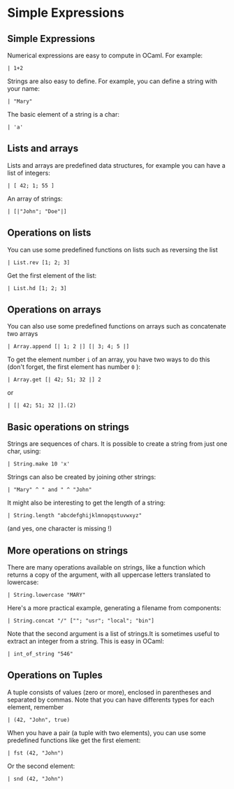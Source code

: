Simple Expressions
==================

Simple Expressions
------------------

Numerical expressions are easy to compute in OCaml. For example:

    | 1+2

Strings are also easy to define. For example, you can define a string with
your name:

    | "Mary"

The basic element of a string is a char:

    | 'a'

Lists and arrays
----------------

Lists and arrays are predefined data structures, for example you can have a
list of integers:

    | [ 42; 1; 55 ]

An array of strings:

    | [|"John"; "Doe"|]

Operations on lists
-------------------

You can use some predefined functions on lists such as reversing the list

    | List.rev [1; 2; 3]

Get the first element of the list:

    | List.hd [1; 2; 3]

Operations on arrays
--------------------

You can also use some predefined functions on arrays such as concatenate two
arrays

    | Array.append [| 1; 2 |] [| 3; 4; 5 |]

To get the element number `i` of an array, you have two ways to do this
\(don't forget, the first element has number `0` \):

    | Array.get [| 42; 51; 32 |] 2

or

    | [| 42; 51; 32 |].(2)

Basic operations on strings
---------------------------

Strings are sequences of chars. It is possible to create a string from just
one char, using:

    | String.make 10 'x'

Strings can also be created by joining other strings:

    | "Mary" ^ " and " ^ "John"

It might also be interesting to get the length of a string:

    | String.length "abcdefghijklmnopqstuvwxyz"

\(and yes, one character is missing !\)

More operations on strings
--------------------------

There are many operations available on strings, like a function which returns
a copy of the argument, with all uppercase letters translated to lowercase:

    | String.lowercase "MARY"

Here's a more practical example, generating a filename from components:

    | String.concat "/" [""; "usr"; "local"; "bin"]

Note that the second argument is a list of strings.It is sometimes useful to
extract an integer from a string. This is easy in OCaml:

    | int_of_string "546"

Operations on Tuples
--------------------

A tuple consists of values \(zero or more\), enclosed in parentheses and
separated by commas. Note that you can have differents types for each
element, remember

    | (42, "John", true)

When you have a pair \(a tuple with two elements\), you can use some
predefined functions like get the first element:

    | fst (42, "John")

Or the second element:

    | snd (42, "John")
